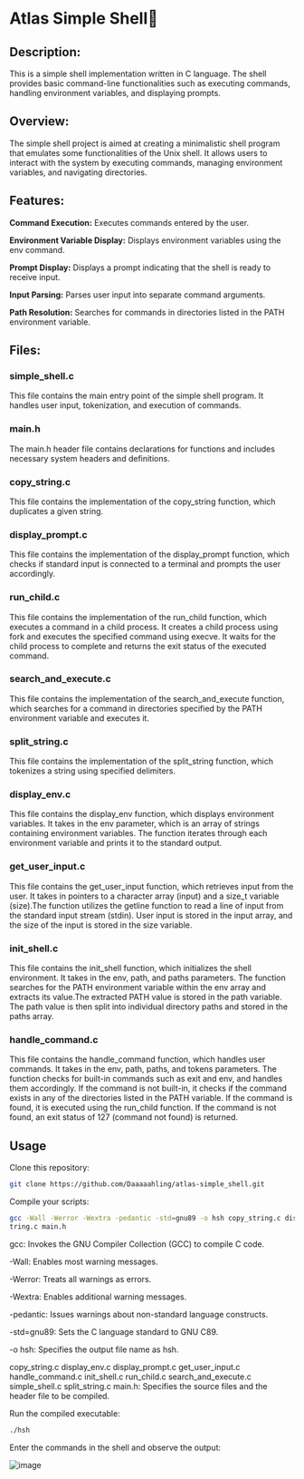 # Atlas Simple Shell🐚

## Description:

This is a simple shell implementation written in C language. The shell provides basic command-line functionalities such as executing commands, handling environment variables, and displaying prompts.

## Overview:

The simple shell project is aimed at creating a minimalistic shell program that emulates some functionalities of the Unix shell. It allows users to interact with the system by executing commands, managing environment variables, and navigating directories.

## Features:

**Command Execution:**
Executes commands entered by the user.

**Environment Variable Display:**
Displays environment variables using the env command.

**Prompt Display:**
Displays a prompt indicating that the shell is ready to receive input.

**Input Parsing:**
Parses user input into separate command arguments.

**Path Resolution:**
Searches for commands in directories listed in the PATH environment variable.

## Files:

### simple_shell.c
This file contains the main entry point of the simple shell program. It handles user input, tokenization, and execution of commands.

### main.h
The main.h header file contains declarations for functions and includes necessary system headers and definitions.

### copy_string.c
This file contains the implementation of the copy_string function, which duplicates a given string.


### display_prompt.c
This file contains the implementation of the display_prompt function, which checks if standard input is connected to a terminal and prompts the user accordingly.

### run_child.c
This file contains the implementation of the run_child function, which executes a command in a child process.
It creates a child process using fork and executes the specified command using execve. It waits for the child process to complete and returns the exit status of the executed command.

### search_and_execute.c
This file contains the implementation of the search_and_execute function, which searches for a command in directories specified by the PATH environment variable and executes it.


### split_string.c
This file contains the implementation of the split_string function, which tokenizes a string using specified delimiters.

### display_env.c
This file contains the display_env function, which displays environment variables. It takes in the env parameter, which is an array of strings containing environment variables. The function iterates through each environment variable and prints it to the standard output.

### get_user_input.c 
This file contains the get_user_input function, which retrieves input from the user. It takes in pointers to a character array (input) and a size_t variable (size).The function utilizes the getline function to read a line of input from the standard input stream (stdin). User input is stored in the input array, and the size of the input is stored in the size variable.

### init_shell.c 
This file contains the init_shell function, which initializes the shell environment.
It takes in the env, path, and paths parameters. The function searches for the PATH environment variable within the env array and extracts its value.The extracted PATH value is stored in the path variable. The path value is then split into individual directory paths and stored in the paths array.

###  handle_command.c
This file contains the handle_command function, which handles user commands. It takes in the env, path, paths, and tokens parameters. The function checks for built-in commands such as exit and env, and handles them accordingly.
If the command is not built-in, it checks if the command exists in any of the directories listed in the PATH variable.
If the command is found, it is executed using the run_child function. If the command is not found, an exit status of 127 (command not found) is returned.

## Usage

Clone this repository:

```bash
git clone https://github.com/Daaaaahling/atlas-simple_shell.git
```

Compile your scripts:

```bash
gcc -Wall -Werror -Wextra -pedantic -std=gnu89 -o hsh copy_string.c display_env.c display_prompt.c get_user_input.c handle_command.c init_shell.c run_child.c search_and_execute.c simple_shell.c split_s
tring.c main.h
```
gcc: Invokes the GNU Compiler Collection (GCC) to compile C code.

-Wall: Enables most warning messages.

-Werror: Treats all warnings as errors.

-Wextra: Enables additional warning messages.

-pedantic: Issues warnings about non-standard language constructs.

-std=gnu89: Sets the C language standard to GNU C89.

-o hsh: Specifies the output file name as hsh.

copy_string.c display_env.c display_prompt.c get_user_input.c handle_command.c init_shell.c run_child.c search_and_execute.c simple_shell.c split_string.c main.h: Specifies the source files and the header file to be compiled.


Run the compiled executable:

```bash
./hsh
```

Enter the commands in the shell and observe the output:

![image](https://github.com/Daaaaahling/atlas-simple_shell/assets/155494852/24356958-2e4f-488f-bd3f-a09fb189787a)
